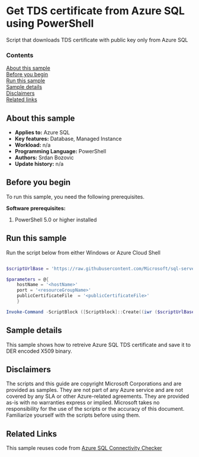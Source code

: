 # Get TDS certificate from Azure SQL using PowerShell

Script that downloads TDS certificate with public key only from Azure SQL

### Contents

[About this sample](#about-this-sample)<br/>
[Before you begin](#before-you-begin)<br/>
[Run this sample](#run-this-sample)<br/>
[Sample details](#sample-details)<br/>
[Disclaimers](#disclaimers)<br/>
[Related links](#related-links)<br/>

<a name=about-this-sample></a>

## About this sample

- **Applies to:** Azure SQL
- **Key features:**  Database, Managed Instance
- **Workload:** n/a
- **Programming Language:** PowerShell
- **Authors:** Srdan Bozovic
- **Update history:** n/a

<a name=before-you-begin></a>

## Before you begin

To run this sample, you need the following prerequisites.

**Software prerequisites:**

1. PowerShell 5.0 or higher installed

<a name=run-this-sample></a>

## Run this sample

Run the script below from either Windows or Azure Cloud Shell

```powershell

$scriptUrlBase = 'https://raw.githubusercontent.com/Microsoft/sql-server-samples/master/samples/manage/get-tds-certificate'

$parameters = @{
    hostName = '<hostName>'
    port = '<resourceGroupName>'
    publicCertificateFile  = '<publicCertificateFile>'
    }

Invoke-Command -ScriptBlock ([Scriptblock]::Create((iwr ($scriptUrlBase+'/getTDSCertificate.ps1?t='+ [DateTime]::Now.Ticks)).Content)) -ArgumentList $parameters

```

<a name=sample-details></a>

## Sample details

This sample shows how to retreive Azure SQL TDS certificate and save it to DER encoded X509 binary.

<a name=disclaimers></a>

## Disclaimers
The scripts and this guide are copyright Microsoft Corporations and are provided as samples. They are not part of any Azure service and are not covered by any SLA or other Azure-related agreements. They are provided as-is with no warranties express or implied. Microsoft takes no responsibility for the use of the scripts or the accuracy of this document. Familiarize yourself with the scripts before using them.

<a name=related-links></a>

## Related Links
<!-- Links to more articles. Remember to delete "en-us" from the link path. -->

This sample reuses code from [Azure SQL Connectivity Checker](https://github.com/Azure/SQL-Connectivity-Checker)
